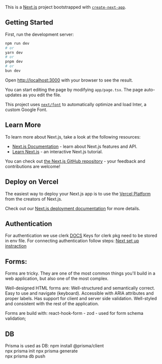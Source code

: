 This is a [Next.js](https://nextjs.org/) project bootstrapped with [`create-next-app`](https://github.com/vercel/next.js/tree/canary/packages/create-next-app).

## Getting Started

First, run the development server:

```bash
npm run dev
# or
yarn dev
# or
pnpm dev
# or
bun dev
```

Open [http://localhost:3000](http://localhost:3000) with your browser to see the result.

You can start editing the page by modifying `app/page.tsx`. The page auto-updates as you edit the file.

This project uses [`next/font`](https://nextjs.org/docs/basic-features/font-optimization) to automatically optimize and load Inter, a custom Google Font.

## Learn More

To learn more about Next.js, take a look at the following resources:

- [Next.js Documentation](https://nextjs.org/docs) - learn about Next.js features and API.
- [Learn Next.js](https://nextjs.org/learn) - an interactive Next.js tutorial.

You can check out [the Next.js GitHub repository](https://github.com/vercel/next.js/) - your feedback and contributions are welcome!

## Deploy on Vercel

The easiest way to deploy your Next.js app is to use the [Vercel Platform](https://vercel.com/new?utm_medium=default-template&filter=next.js&utm_source=create-next-app&utm_campaign=create-next-app-readme) from the creators of Next.js.

Check out our [Next.js deployment documentation](https://nextjs.org/docs/deployment) for more details.

## Authentication
For authentication we use clerk [DOCS](https://clerk.com/?utm_source=www.google.com&utm_medium=referral&utm_campaign=none)
Keys for clerk pkg need to be stored in env file.
For connecting authentication follow steps: [Next set up instraction](https://clerk.com/docs/quickstarts/nextjs)

## Forms:
Forms are tricky. They are one of the most common things you'll build in a web application, but also one of the most complex.

Well-designed HTML forms are:
Well-structured and semantically correct.
Easy to use and navigate (keyboard).
Accessible with ARIA attributes and proper labels.
Has support for client and server side validation.
Well-styled and consistent with the rest of the application.

Forms are build with:
react-hook-form - 
zod - used for form schema validation;

## DB
Prisma is used as DB:
npm install @prisma/client  
npx prisma init
npx prisma generate    
npx prisma db push 